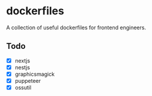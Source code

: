 dockerfiles
===========

A collection of useful dockerfiles for frontend engineers.

## Todo

- [x] nextjs
- [x] nestjs
- [x] graphicsmagick
- [x] puppeteer
- [x] ossutil
